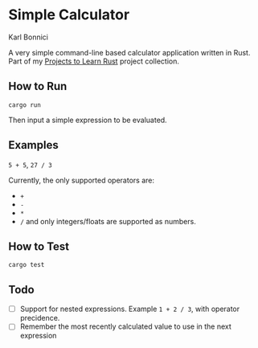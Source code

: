 # Simple Calculator
Karl Bonnici

A very simple command-line based calculator application written in Rust.
Part of my [Projects to Learn Rust](https://github.com/kbonnici/projects-to-learn-rust) project collection.

## How to Run

```console
cargo run
```
Then input a simple expression to be evaluated.
## Examples
`5 + 5`, `27 / 3`

Currently, the only supported operators are:
* `+`
* `-`
* `*`
* `/`
and only integers/floats are supported as numbers.

## How to Test
```console
cargo test
```

## Todo
* [ ] Support for nested expressions. Example `1 + 2 / 3`, with operator precidence.
* [ ] Remember the most recently calculated value to use in the next expression
